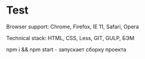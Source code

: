 # Test

Browser support: Chrome, Firefox, IE 11, Safari, Opera

Technical stack: HTML, CSS, Less, GIT, GULP, БЭМ

npm i && npm start - запускает сборку проекта
